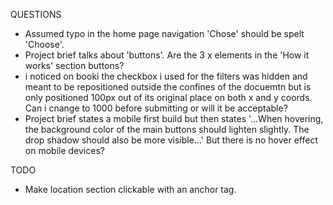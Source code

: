 QUESTIONS
- Assumed typo in the home page navigation 'Chose' should be spelt 'Choose'.
- Project brief talks about 'buttons'. Are the 3 x elements in the 'How it works' section buttons?
- i noticed on booki the checkbox i used for the filters was hidden and meant to be repositioned 
   outside the confines of the docuemtn but is only positioned 100px out of its original place on 
   both x and y coords. Can i cnange to 1000 before submitting or will it be acceptable?
- Project brief states a mobile first build but then states '...When hovering, the background color 
  of the main buttons should lighten slightly. The drop shadow should also be more visible...' But 
  there is no hover effect on mobile devices?




TODO
- Make location section clickable with an anchor tag.